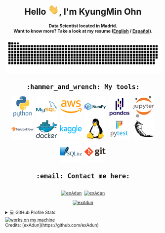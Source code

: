 <div align="center">
<h1 align="center">Hello <img width="35" src="https://github.com/exAdun/exAdun/blob/main/resources/img/wave.gif">, I'm KyungMin Ohn</h1>
<h4 align="center">Data Scientist located in Madrid. <br> Want to know more? Take a look at my resume (<a href="https://github.com/exAdun/exAdun/blob/main/resources/CV/KMO-CV_EN.pdf" target="_blank">English</a> / <a href="https://github.com/exAdun/exAdun/blob/main/resources/CV/KMO-CV_ES.pdf" target="_blank">Español</a>).</h4>
</div>

<div align="center">
  <img  src="https://github.com/exAdun/exAdun/blob/main/resources/img/grid-snake.svg"
       alt="snake" /></a>
</div>

<div>
  <samp>
    <h2 align="center">:hammer_and_wrench: My tools: </h2>
    <p align="center">
  <img src="https://github.com/devicons/devicon/blob/master/icons/python/python-original-wordmark.svg" title="Python" alt="Python" width="70" height="70"/>
  <img src="https://github.com/devicons/devicon/blob/master/icons/mysql/mysql-original-wordmark.svg" title="MySQL" alt="MySQL" width="70" height="70"/>
  <img src="https://github.com/devicons/devicon/blob/master/icons/amazonwebservices/amazonwebservices-plain-wordmark.svg" title="AWS" alt="AWS" width="70" height="70"/>
  <img src="https://github.com/devicons/devicon/blob/master/icons/numpy/numpy-original-wordmark.svg" title="Numpy" alt="Numpy" width="70" height="70"/>
  <img src="https://github.com/devicons/devicon/blob/master/icons/pandas/pandas-original-wordmark.svg" title="Pandas" alt="Pandas" width="70" height="70"/>
  <img src="https://github.com/devicons/devicon/blob/master/icons/jupyter/jupyter-original-wordmark.svg" title="Jupyter" alt="Jupyter" width="70" height="70"/>
  <img src="https://github.com/devicons/devicon/blob/master/icons/tensorflow/tensorflow-original-wordmark.svg" title="TensorFlow" alt="TensorFlow" width="70" height="70"/>
  <img src="https://github.com/devicons/devicon/blob/master/icons/docker/docker-original-wordmark.svg" title="Docker" alt="Docker" width="70" height="70"/>
  <img src="https://github.com/devicons/devicon/blob/master/icons/kaggle/kaggle-original-wordmark.svg" title="Kaggle" alt="Kaggle" width="70" height="70"/>
  <img src="https://github.com/devicons/devicon/blob/master/icons/linux/linux-original.svg" title="Linux" alt="Linux" width="70" height="70"/>
  <img src="https://github.com/devicons/devicon/blob/master/icons/pytest/pytest-original-wordmark.svg" title="Pytest" alt="Pytest" width="70" height="70"/>
  <img src="https://github.com/devicons/devicon/blob/master/icons/flask/flask-original.svg" title="Flask" alt="Flask" width="70" height="70"/>
  <img src="https://github.com/devicons/devicon/blob/master/icons/sqlite/sqlite-original-wordmark.svg" title="SQLite" alt="SQLite" width="70" height="70"/>
  <img src="https://github.com/devicons/devicon/blob/master/icons/git/git-original-wordmark.svg" title="Git" alt="Git" width="70" height="70"/>
      </p>
  </samp>
</div>

<div>
  <samp>
    <h2 align="center"> :email: Contact me here:</h2>
    <p align="center">
      <br/>
      <a href="https://www.linkedin.com/in/ohnkyungmin/" target="blank"><img align="center"
         src="https://img.shields.io/badge/linkedin-%231DA1F2.svg?style=for-the-badge&logo=linkedin&logoColor=white"
         alt="exAdun" height="30"/></a>
      <a href="mailto:ohnkyungmin@gmail.com" target="blank"><img align="center"
         src="https://img.shields.io/badge/gmail-EA4335.svg?style=for-the-badge&logo=gmail&logoColor=white"
         alt="exAdun" height="30"/></a>
    </p>
    <p align="center">
      <a href="https://instagram.com/exAdun" target="blank"><img align="center"
         src="https://img.shields.io/badge/instagram-%23E4405F.svg?style=for-the-badge&logo=Instagram&logoColor=white"
         alt="exAdun" height="30"/></a>
      <br>
    </p>
  </samp>
</div>

<details> 
  <summary>💻 GitHub Profile Stats</summary>
  <div>
  <samp>
    <h2 align="center"> Github stats </h2>
      <br/>
    <details open>
  <summary><h3>Languages</h3></summary>
            <p align="center">
        <a href="https://github.com/exAdun/">
          <img src="https://github-readme-stats.vercel.app/api/top-langs/?username=exAdun&langs_count=6&theme=gruvbox&layout=compact&hide_border=true"
          alt="exAdun :: overall Top Langs " /></a>
      </p>
        <p align="center">
          <a href="https://github.com/exAdun/">
          <img width="45%" src="https://github-profile-summary-cards.vercel.app/api/cards/repos-per-language?username=exAdun&theme=gruvbox&layout=compact&hide_border=true"
          alt="exAdun :: Top Langs by repo" />
          <img width="45%" src="https://github-profile-summary-cards.vercel.app/api/cards/most-commit-language?username=exAdun&theme=gruvbox&layout=compact&hide_border=true"
          alt="exAdun :: Top Langs by commit" />
          </a>
        </p>
</details>
    <details open>
  <summary><h3>stasistic</h3></summary>
        <p align="center">
          <a href="https://github.com/exAdun/">
          <img width="49.5%" src="https://github-readme-stats.vercel.app/api?username=exAdun&show_icons=true&theme=gruvbox&hide_border=true" />
          <img width="49.5%" src="https://github-readme-streak-stats.herokuapp.com/?user=exAdun&theme=gruvbox&hide_border=true" />
          </a>
       </p>
     <br>
  </samp>
  </div>
</details>

<div>
  <a href="github.com/exAdun"><img align="center"
    src="https://forthebadge.com/images/badges/works-on-my-machine.svg" height="30"
    alt="works on my machine" /></a><br>
  Credits: [exAdun](https://github.com/exAdun)
</div>
